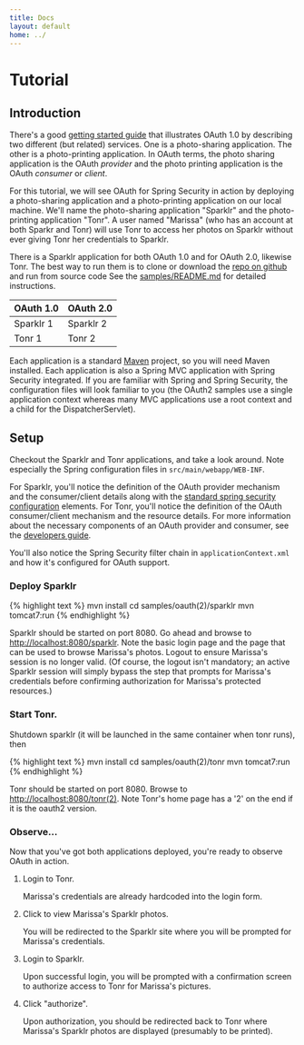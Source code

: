 ```yaml
---
title: Docs
layout: default
home: ../
---
```



# Tutorial

## Introduction

There's a good [getting started guide](http://www.hueniverse.com/hueniverse/2007/10/beginners-gui-1.html) that illustrates OAuth
1.0 by describing two different (but related) services.  One is a photo-sharing application.  The other is a photo-printing
application.  In OAuth terms, the photo sharing application is the OAuth _provider_ and the photo printing application
is the OAuth _consumer_ or _client_.

For this tutorial, we will see OAuth for Spring Security in action by deploying a photo-sharing application and a
photo-printing application on our local machine.  We'll name the photo-sharing application "Sparklr" and the
photo-printing application "Tonr".  A user named "Marissa" (who has an account at both Sparkr and Tonr) will use Tonr
to access her photos on Sparklr without ever giving Tonr her credentials to Sparklr.

There is a Sparklr application for both OAuth 1.0 and for OAuth 2.0,
likewise Tonr. The best way to run them is to clone or download the
[repo on github](https://github.com/spring-projects/spring-security-oauth)
and run from source code See the
[samples/README.md](https://github.com/spring-projects/spring-security-oauth/tree/master/samples)
for detailed instructions. 

OAuth 1.0|OAuth 2.0
---------|---------
Sparklr 1 | Sparklr 2
Tonr 1 | Tonr 2

Each application is a standard [Maven](http://maven.apache.org/) project, so you will need Maven installed. Each
application is also a Spring MVC application with Spring Security integrated. If you are familiar with Spring and Spring
Security, the configuration files will look familiar to you (the OAuth2 samples use a single application context whereas
many MVC applications use a root context and a child for the DispatcherServlet).

## Setup

Checkout the Sparklr and Tonr applications, and take a look around. Note especially the Spring configuration files in `src/main/webapp/WEB-INF`.
  
For Sparklr, you'll notice the definition of the OAuth provider mechanism and the consumer/client details along with the
[standard spring security configuration](http://docs.spring.io/spring-security/site/docs/4.0.x/reference/html/ns-config.html) elements.  For Tonr,
you'll notice the definition of the OAuth consumer/client mechanism and the resource details.  For more information about the necessary
components of an OAuth provider and consumer, see the [developers guide](devguide.md).

You'll also notice the Spring Security filter chain in `applicationContext.xml` and how it's configured for OAuth support.

### Deploy Sparklr

{% highlight text %}
    mvn install
    cd samples/oauth(2)/sparklr
    mvn tomcat7:run
{% endhighlight %}

Sparklr should be started on port 8080.  Go ahead and browse to [http://localhost:8080/sparklr](http://localhost:8080/sparklr). Note the basic
login page and the page that can be used to browse Marissa's photos. Logout to ensure Marissa's session is no longer valid.  (Of course,
the logout isn't mandatory; an active Sparklr session will simply bypass the step that prompts for Marissa's credentials before
confirming authorization for Marissa's protected resources.)

### Start Tonr.

Shutdown sparklr (it will be launched in the same container when tonr runs), then

{% highlight text %}
    mvn install
    cd samples/oauth(2)/tonr
    mvn tomcat7:run
{% endhighlight %}

Tonr should be started on port 8080.  Browse to [http://localhost:8080/tonr(2)](http://localhost:8080/tonr). Note Tonr's home page has a '2' on the end if it is the oauth2 version.

### Observe...

Now that you've got both applications deployed, you're ready to observe OAuth in action.

1. Login to Tonr.

   Marissa's credentials are already hardcoded into the login form.

2. Click to view Marissa's Sparklr photos.

   You will be redirected to the Sparklr site where you will be prompted for Marissa's credentials.

3. Login to Sparklr.

   Upon successful login, you will be prompted with a confirmation screen to authorize access to Tonr
   for Marissa's pictures.
    
4. Click "authorize".
  
   Upon authorization, you should be redirected back to Tonr where Marissa's Sparklr photos are displayed
   (presumably to be printed).

